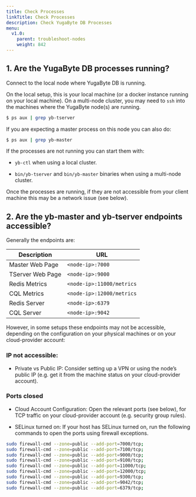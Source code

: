 ```yaml
---
title: Check Processes
linkTitle: Check Processes
description: Check YugaByte DB Processes
menu:
  v1.0:
    parent: troubleshoot-nodes
    weight: 842
---
```


## 1. Are the YugaByte DB processes running?
Connect to the local node where YugaByte DB is running. 

On the local setup, this is your local machine (or a docker instance running on your local machine). On a multi-node cluster, you may need to `ssh` into the machines where the YugaByte node(s) are running.

```sh
$ ps aux | grep yb-tserver
```

If you are expecting a master process on this node you can also do: 

```sh
$ ps aux | grep yb-master
```

If the processes are not running you can start them with:
- `yb-ctl` when using a local cluster.

- `bin/yb-tserver` and `bin/yb-master` binaries when using a multi-node cluster.

Once the processes are running, if they are not accessible from your client machine this may be a network issue (see below).

## 2. Are the yb-master and yb-tserver endpoints accessible?
Generally the endpoints are: 

|      Description |                       URL |
|------------------|---------------------------|
| Master Web Page  | `<node-ip>:7000`          |
| TServer Web Page | `<node-ip>:9000`          |
| Redis Metrics    | `<node-ip>:11000/metrics` |
| CQL Metrics      | `<node-ip>:12000/metrics` |
| Redis Server     | `<node-ip>:6379`          |
| CQL Server       | `<node-ip>:9042`          |


However, in some setups these endpoints may not be accessible, depending on the configuration on your physical machines or on your cloud-provider account:

### IP not accessible: 
- Private vs Public IP: Consider setting up a VPN or using the node’s public IP (e.g. get it from the machine status on your cloud-provider account).

### Ports closed

- Cloud Account Configuration: Open the relevant ports (see below),  for TCP traffic on your cloud-provider account (e.g. security group rules).

- SELinux turned on: If your host has SELinux turned on, run the following commands to open the ports using firewall exceptions.

```sh
sudo firewall-cmd --zone=public --add-port=7000/tcp;
sudo firewall-cmd --zone=public --add-port=7100/tcp;
sudo firewall-cmd --zone=public --add-port=9000/tcp;
sudo firewall-cmd --zone=public --add-port=9100/tcp;
sudo firewall-cmd --zone=public --add-port=11000/tcp;
sudo firewall-cmd --zone=public --add-port=12000/tcp;
sudo firewall-cmd --zone=public --add-port=9300/tcp;
sudo firewall-cmd --zone=public --add-port=9042/tcp;
sudo firewall-cmd --zone=public --add-port=6379/tcp;
```
